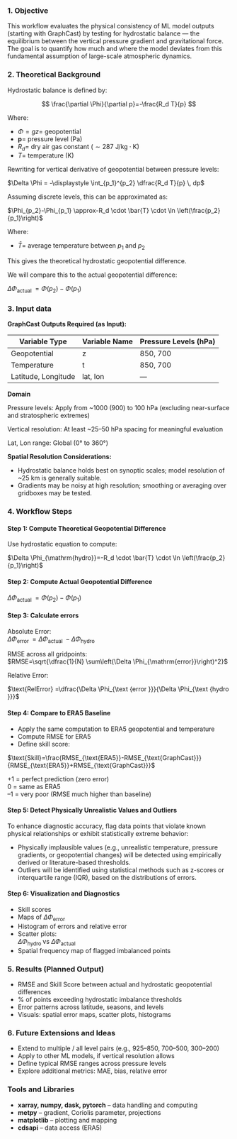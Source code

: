 ### **1\. Objective**

This workflow evaluates the physical consistency of ML model outputs (starting with GraphCast) by testing for hydrostatic balance — the equilibrium between the vertical pressure gradient and gravitational force. The goal is to quantify how much and where the model deviates from this fundamental assumption of large-scale atmospheric dynamics.

###

### **2\. Theoretical Background**

Hydrostatic balance is defined by:

$$
\frac{\partial \Phi}{\partial p}=-\frac{R_d T}{p}
$$

Where:
- $\Phi=g z=$ geopotential
- $\boldsymbol{p}=$ pressure level (Pa)
- $R_d=$ dry air gas constant $(\sim 287 \mathrm{~J} / \mathrm{kg} \cdot \mathrm{K})$
- $T=$ temperature (K)

Rewriting for vertical derivative of geopotential between pressure levels:

$\Delta \Phi = -\displaystyle \int_{p_1}^{p_2} \dfrac{R_d T}{p} \, dp$

Assuming discrete levels, this can be approximated as:

$\Phi_{p_2}-\Phi_{p_1} \approx-R_d \cdot \bar{T} \cdot \ln \left(\frac{p_2}{p_1}\right)$

Where:
- $\bar{T}=$ average temperature between $p_1$ and $p_2$

This gives the theoretical hydrostatic geopotential difference.

We will compare this to the actual geopotential difference:

$\Delta \Phi_{\text {actual }}=\Phi\left(p_2\right)-\Phi\left(p_1\right)$

### **3\. Input data**

**GraphCast Outputs Required (as Input):**

| **Variable Type** | **Variable Name** | **Pressure Levels (hPa)** |
| --- | --- | --- |
| Geopotential | z   | 850, 700 |
| Temperature | t   | 850, 700 |
| Latitude, Longitude | lat, lon | —   |

**Domain**

Pressure levels: Apply from ~1000 (900) to 100 hPa (excluding near-surface and stratospheric extremes)

Vertical resolution: At least ~25–50 hPa spacing for meaningful evaluation

Lat, Lon range: Global (0° to 360°)

**Spatial Resolution Considerations:**

- Hydrostatic balance holds best on synoptic scales; model resolution of ~25 km is generally suitable.
- Gradients may be noisy at high resolution; smoothing or averaging over gridboxes may be tested.

### **4\. Workflow Steps**

#### **Step 1: Compute Theoretical Geopotential Difference**

Use hydrostatic equation to compute:

$\Delta \Phi_{\mathrm{hydro}}=-R_d \cdot \bar{T} \cdot \ln \left(\frac{p_2}{p_1}\right)$

#### **Step 2: Compute Actual Geopotential Difference**

$\Delta \Phi_{\text {actual }}=\Phi\left(p_2\right)-\Phi\left(p_1\right)$

#### **Step 3: Calculate errors**

Absolute Error:  
$\Delta \Phi_{\text {error }}=\Delta \Phi_{\text {actual }}-\Delta \Phi_{\text {hydro }}$

RMSE across all gridpoints:  
$RMSE=\sqrt{\dfrac{1}{N} \sum\left(\Delta \Phi_{\mathrm{error}}\right)^2}$

Relative Error:  

$\text{RelError} =\dfrac{\Delta \Phi_{\text {error }}}{\Delta \Phi_{\text {hydro }}}$

#### **Step 4: Compare to ERA5 Baseline**

- Apply the same computation to ERA5 geopotential and temperature
- Compute RMSE for ERA5
- Define skill score:

$\text{Skill}=\frac{RMSE_{\text{ERA5}}-RMSE_{\text{GraphCast}}}{RMSE_{\text{ERA5}}+RMSE_{\text{GraphCast}}}$

+1 = perfect prediction (zero error)   
0 = same as ERA5  
–1 = very poor (RMSE much higher than baseline)

####

####

#### **Step 5: Detect Physically Unrealistic Values and Outliers**

To enhance diagnostic accuracy, flag data points that violate known physical relationships or exhibit statistically extreme behavior:

- Physically implausible values (e.g., unrealistic temperature, pressure gradients, or geopotential changes) will be detected using empirically derived or literature-based thresholds.
- Outliers will be identified using statistical methods such as z-scores or interquartile range (IQR), based on the distributions of errors.

#### **Step 6: Visualization and Diagnostics**

- Skill scores
- Maps of
$\Delta \Phi_{\text {error }}$
- Histogram of errors and relative error
- Scatter plots:  
$\Delta \Phi_{\text {hydro }} \text {vs } \Delta \Phi_{\text {actual }}$
- Spatial frequency map of flagged imbalanced points

### **5\. Results (Planned Output)**

- RMSE and Skill Score between actual and hydrostatic geopotential differences
- % of points exceeding hydrostatic imbalance thresholds
- Error patterns across latitude, seasons, and levels
- Visuals: spatial error maps, scatter plots, histograms

### **6\. Future Extensions and Ideas**

- Extend to multiple / all level pairs (e.g., 925–850, 700–500, 300–200)
- Apply to other ML models, if vertical resolution allows
- Define typical RMSE ranges across pressure levels
- Explore additional metrics: MAE, bias, relative error

### **Tools and Libraries**

- **xarray, numpy, dask, pytorch** – data handling and computing
- **metpy** – gradient, Coriolis parameter, projections
- **matplotlib** – plotting and mapping
- **cdsapi** – data access (ERA5)
